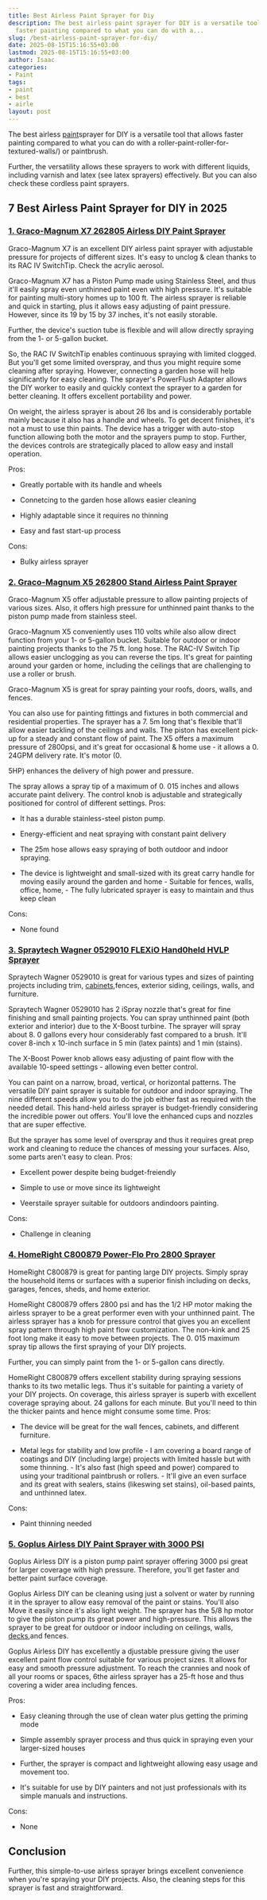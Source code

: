```yaml
---
title: Best Airless Paint Sprayer for Diy
description: The best airless paint sprayer for DIY is a versatile tool that allows
  faster painting compared to what you can do with a...
slug: /best-airless-paint-sprayer-for-diy/
date: 2025-08-15T15:16:55+03:00
lastmod: 2025-08-15T15:16:55+03:00
author: Isaac
categories:
- Paint
tags:
- paint
- best
- airle
layout: post
---
```

The best airless [paint](https://pestpolicy.com/best-airless-paint-sprayer-for-cabinets/)sprayer for DIY is a versatile tool that allows faster painting compared to what you can do with a roller-paint-roller-for-textured-walls/) or paintbrush.

Further, the versatility allows these sprayers to work with different liquids, including varnish and latex (see latex sprayers) effectively. But you can also check these cordless paint sprayers.

## 7 Best Airless Paint Sprayer for DIY in 2025

###  [1. Graco-Magnum X7 262805 Airless DIY Paint Sprayer](https://www.amazon.com/dp/B0026SSW8G/?tag=p-policy-20)

Graco-Magnum X7 is an excellent DIY airless paint sprayer with adjustable pressure for projects of different sizes. It's easy to unclog & clean thanks to its RAC IV SwitchTip. Check the acrylic aerosol.

Graco-Magnum X7 has a Piston Pump made using Stainless Steel, and thus it'll easily spray even unthinned paint even with high pressure. It's suitable for painting multi-story homes up to 100 ft. The airless sprayer is reliable and quick in starting, plus it allows easy adjusting of paint pressure. However, since its 19 by 15 by 37 inches, it's not easily storable.

Further, the device's suction tube is flexible and will allow directly spraying from the 1- or 5-gallon bucket.

So, the RAC IV SwitchTip enables continuous spraying with limited clogged. But you'll get some limited overspray, and thus you might require some cleaning after spraying. However, connecting a garden hose will help significantly for easy cleaning. The sprayer's PowerFlush Adapter allows the DIY worker to easily and quickly context the sprayer to a garden for better cleaning. It offers excellent portability and power.

On weight, the airless sprayer is about 26 lbs and is considerably portable mainly because it also has a handle and wheels. To get decent finishes, it's not a must to use thin paints. The device has a trigger with auto-stop function allowing both the motor and the sprayers pump to stop. Further, the devices controls are strategically placed to allow easy and install operation.

Pros:

- Greatly portable with its handle and wheels

- Connetcing to the garden hose allows easier cleaning

- Highly adaptable since it requires no thinning

- Easy and fast start-up process

Cons:

- Bulky airless sprayer

###  [2. Graco-Magnum X5 262800 Stand Airless Paint Sprayer](https://www.amazon.com/dp/B0026SR0FW/?tag=p-policy-20)

Graco-Magnum X5 offer adjustable pressure to allow painting projects of various sizes. Also, it offers high pressure for unthinned paint thanks to the piston pump made from stainless steel.

Graco-Magnum X5 conveniently uses 110 volts while also allow direct function from your 1- or 5-gallon bucket. Suitable for outdoor or indoor painting projects thanks to the 75 ft. long hose. The RAC-IV Switch Tip allows easier unclogging as you can reverse the tips. It's great for painting around your garden or home, including the ceilings that are challenging to use a roller or brush.

Graco-Magnum X5 is great for spray painting your roofs, doors, walls, and fences.

You can also use for painting fittings and fixtures in both commercial and residential properties. The sprayer has a 7. 5m long that's flexible that'll allow easier tackling of the ceilings and walls. The piston has excellent pick-up for a steady and constant flow of paint. The X5 offers a maximum pressure of 2800psi, and it's great for occasional & home use - it allows a 0. 24GPM delivery rate. It's motor (0.

5HP) enhances the delivery of high power and pressure.

The spray allows a spray tip of a maximum of 0. 015 inches and allows accurate paint delivery. The control knob is adjustable and strategically positioned for control of different settings.
Pros:

- It has a durable stainless-steel piston pump.

- Energy-efficient and neat spraying with constant paint delivery

- The 25m hose allows easy spraying of both outdoor and indoor spraying.

- The device is lightweight and small-sized with its great carry handle for moving easily around the garden and home - Suitable for fences, walls, office, home, - The fully lubricated sprayer is easy to maintain and thus keep clean

Cons:

- None found

###  [3. Spraytech Wagner 0529010 FLEXiO Hand0held HVLP Sprayer](https://www.amazon.com/dp/B00FBP4QT0/?tag=p-policy-20)

Spraytech Wagner 0529010 is great for various types and sizes of painting projects including trim, [cabinets](https://pestpolicy.com/best-airless-paint-sprayer-for-cabinets/),fences, exterior siding, ceilings, walls, and furniture.

Spraytech Wagner 0529010 has 2 iSpray nozzle that's great for fine finishing and small painting projects. You can spray unthinned paint (both exterior and interior) due to the X-Boost turbine. The sprayer will spray about 8. 0 gallons every hour considerably fast compared to a brush. It'll cover 8-inch x 10-inch surface in 5 min (latex paints) and 1 min (stains).

The X-Boost Power knob allows easy adjusting of paint flow with the available 10-speed settings - allowing even better control.

You can paint on a narrow, broad, vertical, or horizontal patterns. The versatile DIY paint sprayer is suitable for outdoor and indoor spraying. The nine different speeds allow you to do the job either fast as required with the needed detail. This hand-held airless sprayer is budget-friendly considering the incredible power out offers. You'll love the enhanced cups and nozzles that are super effective.

But the sprayer has some level of overspray and thus it requires great prep work and cleaning to reduce the chances of messing your surfaces. Also, some parts aren't easy to clean.
Pros:

- Excellent power despite being budget-freiendly

- Simple to use or move since its lightweight

- Veerstaile sprayer suitable for outdoors andindoors painting.

Cons:

- Challenge in cleaning

###  [4. HomeRight C800879 Power-Flo Pro 2800 Sprayer](https://www.amazon.com/dp/B008HP25IK/?tag=p-policy-20)

HomeRight C800879 is great for panting large DIY projects. Simply spray the household items or surfaces with a superior finish including on decks, garages, fences, sheds, and home exterior.

HomeRight C800879 offers 2800 psi and has the 1/2 HP motor making the airless sprayer to be a great performer even with your unthinned paint. The airless sprayer has a knob for pressure control that gives you an excellent spray pattern through high paint flow customization. The non-kink and 25 foot long make it easy to move between projects. The 0. 015 maximum spray tip allows the first spraying of your DIY projects.

Further, you can simply paint from the 1- or 5-gallon cans directly.

HomeRight C800879 offers excellent stability during spraying sessions thanks to its two metallic legs. Thus it's suitable for painting a variety of your DIY projects. On coverage, this airless sprayer is superb with excellent coverage spraying about. 24 gallons for each minute. But you'll need to thin the thicker paints and hence might consume some time.
Pros:

- The device will be great for the wall fences, cabinets, and different furniture.

- Metal legs for stability and low profile - I am covering a board range of coatings and DIY (including large) projects with limited hassle but with some thinning. - It's also fast (high speed and power) compared to using your traditional paintbrush or rollers. - It'll give an even surface and its great with sealers, stains (likeswing set stains), oil-based paints, and unthinned latex.

Cons:

- Paint thinning needed

###  [5. Goplus Airless DIY Paint Sprayer with 3000 PSI](https://www.amazon.com/dp/B07CQDYC1P/?tag=p-policy-20)

Goplus Airless DIY is a piston pump paint sprayer offering 3000 psi great for larger coverage with high pressure. Therefore, you'll get faster and better paint surface coverage.

Goplus Airless DIY can be cleaning using just a solvent or water by running it in the sprayer to allow easy removal of the paint or stains. You'll also Move it easily since it's also light weight. The sprayer has the 5/8 hp motor to give the piston pump its great power and high-pressure. This allows the sprayer to be great for outdoor or indoor including on ceilings, walls, [decks](https://pestpolicy.com/best-deck-stain-for-pressure-treated-wood/),and fences.

Goplus Airless DIY has excellently a djustable pressure giving the user excellent paint flow control suitable for various project sizes. It allows for easy and smooth pressure adjustment. To reach the crannies and nook of all your rooms or spaces, 6the airless sprayer has a 25-ft hose and thus covering a wider area including fences.

Pros:

- Easy cleaning through the use of clean water plus getting the priming mode

- Simple assembly sprayer process and thus quick in spraying even your larger-sized houses

- Further, the sprayer is compact and lightweight allowing easy usage and movement too.

- It's suitable for use by DIY painters and not just professionals with its simple manuals and instructions.

Cons:

- None

##  Conclusion

Further, this simple-to-use airless sprayer brings excellent convenience when you're spraying your DIY projects. Also, the cleaning steps for this sprayer is fast and straightforward.
